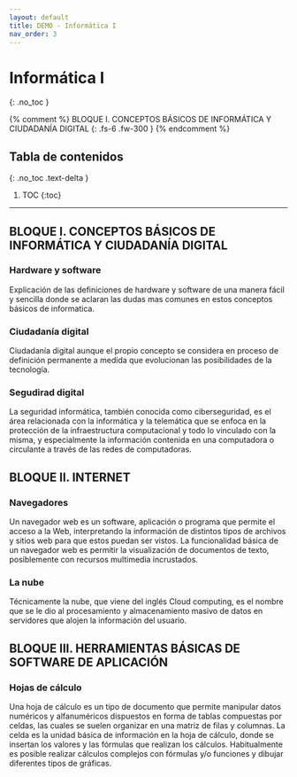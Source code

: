 ```yaml
---
layout: default
title: DEMO - Informática I
nav_order: 3
---
```


# Informática I
{: .no_toc }

{% comment %}
BLOQUE I. CONCEPTOS BÁSICOS DE INFORMÁTICA Y CIUDADANÍA DIGITAL
{: .fs-6 .fw-300 }
{% endcomment %}

## Tabla de contenidos
{: .no_toc .text-delta }

1. TOC
{:toc}

---

## BLOQUE I. CONCEPTOS BÁSICOS DE INFORMÁTICA Y CIUDADANÍA DIGITAL

### Hardware y software

Explicación de las definiciones de hardware y software de una manera fácil y sencilla donde se aclaran las dudas mas comunes en estos conceptos básicos de informatica.

### Ciudadanía digital

Ciudadanía digital aunque el propio concepto se considera en proceso de definición permanente a medida que evolucionan las posibilidades de la tecnología.

### Segudirad digital

La seguridad informática, también conocida como ciberseguridad,​ es el área relacionada con la informática y la telemática que se enfoca en la protección de la infraestructura computacional y todo lo vinculado con la misma, y especialmente la información contenida en una computadora o circulante a través de las redes de computadoras.

## BLOQUE II. INTERNET 

### Navegadores

Un navegador web es un software, aplicación o programa que permite el acceso a la Web, interpretando la información de distintos tipos de archivos y sitios web para que estos puedan ser vistos. La funcionalidad básica de un navegador web es permitir la visualización de documentos de texto, posiblemente con recursos multimedia incrustados.

### La nube

Técnicamente la nube, que viene del inglés Cloud computing, es el nombre que se le dio al procesamiento y almacenamiento masivo de datos en servidores que alojen la información del usuario.

## BLOQUE III. HERRAMIENTAS BÁSICAS DE SOFTWARE DE APLICACIÓN

### Hojas de cálculo

Una hoja de cálculo es un tipo de documento que permite manipular datos numéricos y alfanuméricos dispuestos en forma de tablas compuestas por celdas, las cuales se suelen organizar en una matriz de filas y columnas.​ La celda es la unidad básica de información en la hoja de cálculo,​ donde se insertan los valores y las fórmulas que realizan los cálculos. Habitualmente es posible realizar cálculos complejos con fórmulas y/o funciones y dibujar diferentes tipos de gráficas.